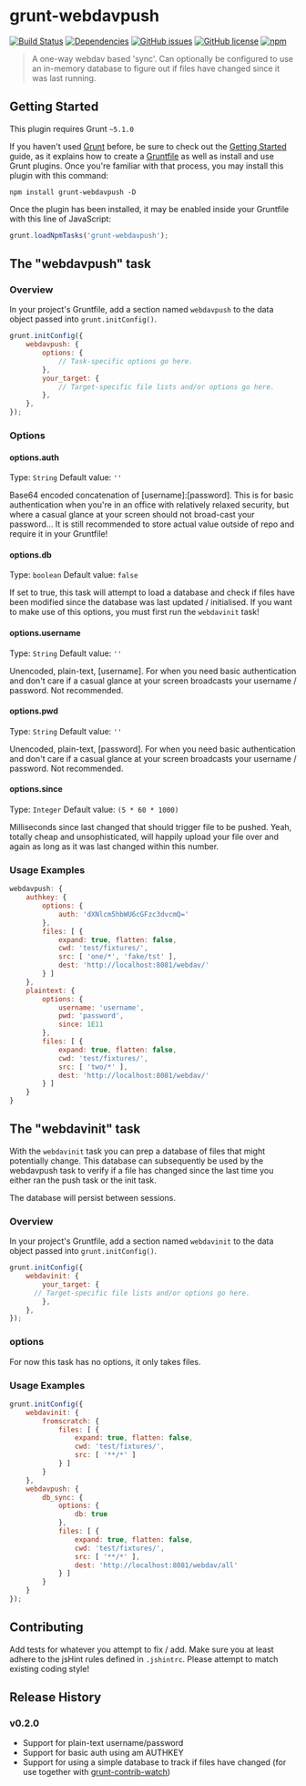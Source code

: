# grunt-webdavpush
[![Build Status][bi1]][bl1] [![Dependencies][bi2]][bl2] [![GitHub issues][bi3]][bl3]
[![GitHub license][bi1]][bl4] [![npm][bi5]][npm]

> A one-way webdav based 'sync'. Can optionally be configured to use an in-memory database
> to figure out if files have changed since it was last running.

## Getting Started
This plugin requires Grunt `~5.1.0`

If you haven't used [Grunt](http://gruntjs.com/) before, be sure to check out the [Getting Started](http://gruntjs.com/getting-started) guide, as it explains how to create a [Gruntfile](http://gruntjs.com/sample-gruntfile) as well as install and use Grunt plugins. Once you're familiar with that process, you may install this plugin with this command:

```shell
npm install grunt-webdavpush -D
```

Once the plugin has been installed, it may be enabled inside your Gruntfile with this line of JavaScript:

```js
grunt.loadNpmTasks('grunt-webdavpush');
```

## The "webdavpush" task

### Overview
In your project's Gruntfile, add a section named `webdavpush` to the data object passed into `grunt.initConfig()`.

```js
grunt.initConfig({
    webdavpush: {
        options: {
            // Task-specific options go here.
        },
        your_target: {
            // Target-specific file lists and/or options go here.
        },
    },
});
```

### Options

#### options.auth
Type: `String`
Default value: `''`

Base64 encoded concatenation of [username]:[password]. This is for basic authentication
when you're in an office with relatively relaxed security, but where a casual glance at
your screen should not broad-cast your password... It is still recommended to store actual
value outside of repo and require it in your Gruntfile!

#### options.db
Type: `boolean`
Default value: `false`

If set to true, this task will attempt to load a database and check if files have been
modified since the database was last updated / initialised. If you want to make use of
this options, you must first run the `webdavinit` task!

#### options.username
Type: `String`
Default value: `''`

Unencoded, plain-text, [username]. For when you need basic authentication and don't care
if a casual glance at your screen broadcasts your username / password. Not recommended.

#### options.pwd
Type: `String`
Default value: `''`

Unencoded, plain-text, [password]. For when you need basic authentication and don't care
if a casual glance at your screen broadcasts your username / password. Not recommended.

#### options.since
Type: `Integer`
Default value: `(5 * 60 * 1000)`

Milliseconds since last changed that should trigger file to be pushed. Yeah, totally cheap
and unsophisticated, will happily upload your file over and again as long as it was last
changed within this number.

### Usage Examples

```js
webdavpush: {
    authkey: {
        options: {
            auth: 'dXNlcm5hbWU6cGFzc3dvcmQ='
        },
        files: [ {
            expand: true, flatten: false,
            cwd: 'test/fixtures/',
            src: [ 'one/*', 'fake/tst' ],
            dest: 'http://localhost:8081/webdav/'
        } ]
    },
    plaintext: {
        options: {
            username: 'username',
            pwd: 'password',
            since: 1E11
        },
        files: [ {
            expand: true, flatten: false,
            cwd: 'test/fixtures/',
            src: [ 'two/*' ],
            dest: 'http://localhost:8081/webdav/'
        } ]
    }
}
```

## The "webdavinit" task

With the `webdavinit` task you can prep a database of files that might potentially change.
This database can subsequently be used by the webdavpush task to verify if a file has
changed since the last time you either ran the push task or the init task.

The database will persist between sessions.

### Overview
In your project's Gruntfile, add a section named `webdavinit` to the data object passed into `grunt.initConfig()`.

```js
grunt.initConfig({
    webdavinit: {
        your_target: {
      // Target-specific file lists and/or options go here.
        },
    },
});
```

### options

For now this task has no options, it only takes files.

### Usage Examples

```js
grunt.initConfig({
    webdavinit: {
        fromscratch: {
            files: [ {
                expand: true, flatten: false,
                cwd: 'test/fixtures/',
                src: [ '**/*' ]
            } ]
        }
    },
    webdavpush: {
        db_sync: {
            options: {
                db: true
            },
            files: [ {
                expand: true, flatten: false,
                cwd: 'test/fixtures/',
                src: [ '**/*' ],
                dest: 'http://localhost:8081/webdav/all'
            } ]
        }
    }
});
```

## Contributing
Add tests for whatever you attempt to fix / add. Make sure you at least adhere to the
jsHint rules defined in `.jshintrc`. Please attempt to match existing coding style!

## Release History

### v0.2.0

- Support for plain-text username/password
- Support for basic auth using am AUTHKEY
- Support for using a simple database to track if files have changed (for use together
    with [grunt-contrib-watch][1])

[1]: https://github.com/gruntjs/grunt-contrib-watch
[npm]: https://www.npmjs.com/package/grunt-webdavpush

[bi1]: https://travis-ci.org/Windgazer-Freelance/grunt-webdavpush.svg?branch=master
[bl1]: https://travis-ci.org/Windgazer-Freelance/grunt-webdavpush
[bi2]: https://david-dm.org/Windgazer-Freelance/grunt-webdavpush.svg
[bl2]: https://david-dm.org/
[bi3]: https://img.shields.io/github/issues/Windgazer-Freelance/grunt-webdavpush.svg
[bl3]: https://github.com/Windgazer-Freelance/grunt-webdavpush/issues
[bi4]: https://img.shields.io/badge/license-MIT-blue.svg
[bl4]: https://raw.githubusercontent.com/Windgazer-Freelance/grunt-webdavpush/master/LICENSE-MIT
[bi5]: https://img.shields.io/npm/v/grunt-webdavpush.svg?maxAge=2592000
